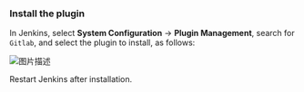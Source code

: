 ### Install the plugin

In Jenkins, select **System Configuration** -> **Plugin Management**, search for `Gitlab`, and select the plugin to install, as follows:

![图片描述](https://doc.shiyanlou.com/courses/10022/2123746/68e51de82ed8423419d5f1b94f4505d6-0/wm)

Restart Jenkins after installation.
